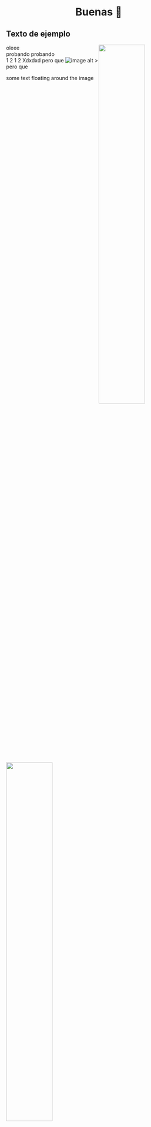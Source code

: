 <!--
**rubnium/rubnium** is a ✨ _special_ ✨ repository because its `README.md` (this file) appears on your GitHub profile.

Here are some ideas to get you started:

- 🔭 I’m currently working on ...
- 🌱 I’m currently learning ...
- 👯 I’m looking to collaborate on ...
- 🤔 I’m looking for help with ...
- 💬 Ask me about ...
- 📫 How to reach me: ...
- 😄 Pronouns: ...
- ⚡ Fun fact: ...
-->
<!--https://github.com/alexandresanlim/Badges4-README.md-Profile-->


<h1 align="center"> Buenas 👋<br/> </h1> 

## Texto de ejemplo
oleee <img style="float: right;" width="50%" src="https://www.uclm.es/images/logos/Logo_uclm.png"> <br />
probando probando <br />
1 2 1 2 
Xdxdxd
pero que ![image alt >](https://www.uclm.es/images/logos/Logo_uclm.png) pero que


<img src="[/path/to/image.png](https://www.uclm.es/images/logos/Logo_uclm.png)" align="left" width="50%"/>
some text floating around the image

<br clear="left"/>

## Lenguaje más usado (en realidad "más copiado")
![Lenguaje más usado](https://github-readme-stats.vercel.app/api/top-langs/?username=rubnium)


## Un grafico to guapo
[![Mi gráfico reciente de contribuciones](https://activity-graph.herokuapp.com/graph?username=rubnium&theme=github)](https://github.com/ashutosh00710/github-readme-activity-graph)



## Enlaces hasta de tu abuela
[![GitHub](https://img.shields.io/badge/GitHub-000000?style=for-the-badge&logo=GitHub&logoColor=white)](https://github.com/rubnium)
[![Discord](https://img.shields.io/badge/Discord-5865F2?style=for-the-badge&logo=discord&logoColor=white)](https://discordapp.com/users/429205473380663297)
[![Skype](https://img.shields.io/badge/Skype-00AFF0?style=for-the-badge&logo=skype&logoColor=white)](https://join.skype.com/invite/jGqfylKvupsS)
[![Gmail](https://img.shields.io/badge/Gmail-D14836?style=for-the-badge&logo=gmail&logoColor=white)](mailto:rubengomezvillegas@gmail.com)




## Skills (la mitad son mentira)
![Eclipse](https://img.shields.io/badge/Eclipse-FE7A16.svg?style=for-the-badge&logo=Eclipse&logoColor=white)
![Visual Studio Code](https://img.shields.io/badge/Visual%20Studio%20Code-0078d7.svg?style=for-the-badge&logo=visual-studio-code&logoColor=white)
![Visual Studio](https://img.shields.io/badge/Visual%20Studio-5C2D91.svg?style=for-the-badge&logo=visual-studio&logoColor=white)
![GitHub](https://img.shields.io/badge/github-%23121011.svg?style=for-the-badge&logo=github&logoColor=white)
![C](https://img.shields.io/badge/c-%2300599C.svg?style=for-the-badge&logo=c&logoColor=white)
![HTML5](https://img.shields.io/badge/html5-%23E34F26.svg?style=for-the-badge&logo=html5&logoColor=white)
![Java](https://img.shields.io/badge/java-%23ED8B00.svg?style=for-the-badge&logo=java&logoColor=white)
![MySQL](https://img.shields.io/badge/MySQL-005C84?style=for-the-badge&logo=mysql&logoColor=white)
![Firefox](https://img.shields.io/badge/Firefox_Browser-FF7139?style=for-the-badge&logo=Firefox-Browser&logoColor=white)
![GNU Bash](https://img.shields.io/badge/GNU%20Bash-4EAA25?style=for-the-badge&logo=GNU%20Bash&logoColor=white)
![Windows Terminal](https://img.shields.io/badge/windows%20terminal-4D4D4D?style=for-the-badge&logo=windows%20terminal&logoColor=white)
![Audacity](https://img.shields.io/badge/Audacity-0000CC?style=for-the-badge&logo=audacity&logoColor=white)
![Notepad++](https://img.shields.io/badge/Notepad++-90E59A.svg?style=for-the-badge&logo=notepad%2B%2B&logoColor=black)

![Lenovo laptop](https://img.shields.io/badge/lenovo%20laptop-E2231A?style=for-the-badge&logo=lenovo&logoColor=white)
![Acer laptop](https://img.shields.io/badge/acer%20laptop-83B81A?style=for-the-badge&logo=acer&logoColor=white)


![Windows](https://img.shields.io/badge/Windows-0078D6?style=for-the-badge&logo=windows&logoColor=white)
![Ubuntu](https://img.shields.io/badge/Ubuntu-E95420?style=for-the-badge&logo=ubuntu&logoColor=white)

![MSOffice](https://img.shields.io/badge/Microsoft_Office-D83B01?style=for-the-badge&logo=microsoft-office&logoColor=white)
![LibreOffice](https://img.shields.io/badge/LibreOffice-18A303?style=for-the-badge&logo=LibreOffice&logoColor=white)



| Prueba                                                                                                                                                                              | Que es una prueba, no tomarse esto en serio                                                                          |
| ----------------------------------------------------------------------------------------------------------------------------------------------------------------------------------- | -------------------------------------------------------------------------------------------------------------------- |
| acto acto pide contacto                                                                                                                                                             | fumo?                                                                                                                |
| [![Mi gráfico reciente de contribuciones](https://activity-graph.herokuapp.com/graph?username=rubnium&theme=github)](https://github.com/ashutosh00710/github-readme-activity-graph) | funca?                                                                                                               |

